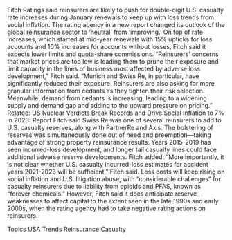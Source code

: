 Fitch Ratings said reinsurers are likely to push for double-digit U.S. casualty rate increases during January renewals to keep up with loss trends from social inflation.
The rating agency in a new report changed its outlook of the global reinsurance sector to ‘neutral’ from ‘improving.’
On top of rate increases, which started at mid-year renewals with 15% upticks for loss accounts and 10% increases for accounts without losses, Fitch said it expects lower limits and quota-share commissions.
“Reinsurers’ concerns that market prices are too low is leading them to prune their exposure and limit capacity in the lines of business most affected by adverse loss development,” Fitch said. “Munich and Swiss Re, in particular, have significantly reduced their exposure. Reinsurers are also asking for more granular information from cedants as they tighten their risk selection. Meanwhile, demand from cedants is increasing, leading to a widening supply and demand gap and adding to the upward pressure on pricing.”
Related: US Nuclear Verdicts Break Records and Drive Social Inflation to 7% in 2023: Report
Fitch said Swiss Re was one of several reinsurers to add to U.S. casualty reserves, along with PartnerRe and Axis. The bolstering of reserves was simultaneously done out of need and preemption—taking advantage of strong property reinsurance results. Years 2015-2019 has seen incurred-loss development, and longer tail casualty lines could face additional adverse reserve developments. Fitch added.
“More importantly, it is not clear whether U.S. casualty incurred-loss estimates for accident years 2021-2023 will be sufficient,” Fitch said.
Loss costs will keep rising on social inflation and U.S. litigation abuse, with “considerable challenges” for casualty reinsurers due to liability from opioids and PFAS, known as “forever chemicals.” However, Fitch said it does anticipate reserve weaknesses to affect capital to the extent seen in the late 1990s and early 2000s, when the rating agency had to take negative rating actions on reinsurers.

Topics
USA
Trends
Reinsurance
Casualty
